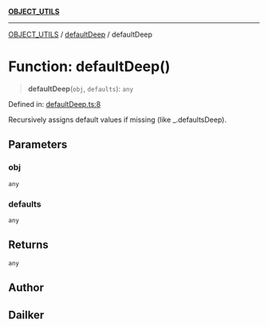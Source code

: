 [**OBJECT_UTILS**](../../README.md)

***

[OBJECT_UTILS](../../README.md) / [defaultDeep](../README.md) / defaultDeep

# Function: defaultDeep()

> **defaultDeep**(`obj`, `defaults`): `any`

Defined in: [defaultDeep.ts:8](https://github.com/dailker/everyutil/blob/fd2dd910f5fc45d6a6fda4227f10403d6a5baee7/src/object/defaultDeep.ts#L8)

Recursively assigns default values if missing (like _.defaultsDeep).

## Parameters

### obj

`any`

### defaults

`any`

## Returns

`any`

## Author

## Dailker
